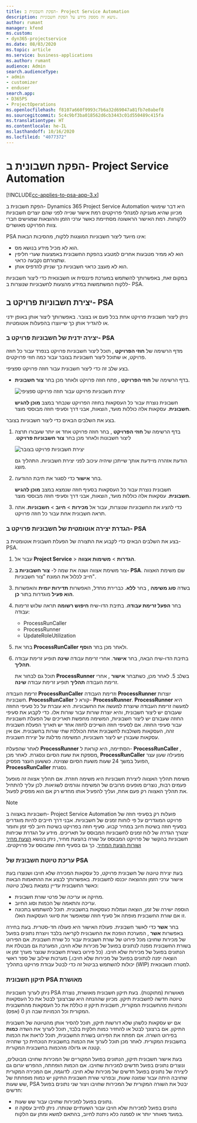 ```yaml
---
title: הפקת חשבונית ב- Project Service Automation
description: נושא זה מספק מידע על הפקת חשבוניות.
author: rumant
manager: kfend
ms.custom:
- dyn365-projectservice
ms.date: 08/03/2020
ms.topic: article
ms.service: business-applications
ms.author: rumant
audience: Admin
search.audienceType:
- admin
- customizer
- enduser
search.app:
- D365PS
- ProjectOperations
ms.openlocfilehash: f8107a660f9993c7b6a32d69047a81fb7e0abef8
ms.sourcegitcommit: 5c4c9bf3ba018562d6cb3443c01d550489c415fa
ms.translationtype: HT
ms.contentlocale: he-IL
ms.lasthandoff: 10/16/2020
ms.locfileid: "4077372"
---
```

# <a name="invoicing-in-project-service-automation"></a>הפקת חשבונית ב- Project Service Automation

[!INCLUDE[cc-applies-to-psa-app-3.x](../includes/cc-applies-to-psa-app-3x.md)]

הפקת חשבונית ב- Dynamics 365 Project Service Automation היא דבר שימושי מכיוון שהיא מעניקה למנהלי פרויקטים רמת אישור שנייה לפני שהם יוצרים חשבוניות ללקוחות. רמת האישור הראשונה מסתיימת כאשר ערכי הזמן וההוצאות שמגישים חברי צוות הפרויקט מאושרים.

PSA אינו מיועד ליצור חשבוניות המוצגות ללקוח, מהסיבות הבאות:

- הוא לא מכיל מידע בנושא מס.
- הוא לא ממיר מטבעות אחרים למטבע בהפקת החשבונית באמצעות שערי חליפין שתצורתם נקבעה כראוי.
- הוא לא מעצב כראוי חשבוניות כך שניתן להדפיס אותן.

במקום זאת, באפשרותך להשתמש במערכת פיננסית או חשבונאית כדי ליצור חשבוניות ללקוח המשתמשות במידע מהצעות לחשבוניות שנוצרות ב- PSA.

## <a name="creating-project-invoices-in-psa"></a>יצירת חשבוניות פרויקט ב- PSA

ניתן ליצור חשבונית פרויקט אחת בכל פעם או בצובר. באפשרותך ליצור אותן באופן ידני או להגדיר אותן כך שייווצרו בהפעלות אוטומטיות.

### <a name="manually-create-project-invoices-in-psa"></a>יצירה ידנית של חשבוניות פרויקט ב- PSA

מדף הרשימה של **חוזי הפרויקט‬** , תוכל ליצור חשבוניות פרויקט בנפרד עבור כל חוזה פרויקט, או שתוכל ליצור חשבוניות בצובר עבור כמה חוזי פרויקטים.

בצע שלב זה כדי ליצור חשבונית עבור חוזה פרויקט ספציפי.

- בדף הרשימה של **חוזי הפרויקט** , פתח חוזה פרויקט ולאחר מכן בחר **צור חשבונית**.

    ![יצירת חשבוניות פרויקט עבור חוזה פרויקט ספציפי](media/CreateProjectInvoicesOneByOne.png)

    חשבונית נוצרת עבור כל העסקאות בחוזה הפרויקט שנבחר במצב **מוכן להגיש חשבונית‬**. עסקאות אלה כוללות מועד, הוצאות, אבני דרך וסעיפי חוזה מבוססי מוצר.

בצע את השלבים הבאים כדי ליצור חשבוניות בצובר.

1. בדף הרשימה של **חוזי הפרויקט** , בחר חוזה פרויקט אחד או יותר שעבורו תרצה ליצור חשבונות ולאחר מכן בחר **‏‫צור חשבוניות פרויקט**.

    ![יצירת חשבוניות פרויקט בצובר](media/CreateProjectInvoicesBulk.png)

    הודעת אזהרה מיידעת אותך שייתכן שיהיה עיכוב לפני יצירת חשבוניות. התהליך גם מוצג.

2. בחר **אישור** כדי לסגור את תיבת ההודעה.

    חשבונית נוצרת עבור כל העסקאות בסעיף חוזה שנמצא במצב **מוכן להגיש חשבונית‬**. עסקאות אלה כוללות מועד, הוצאות, אבני דרך וסעיפי חוזה מבוססי מוצר.

3. כדי להציג את החשבוניות שנוצרות, עבור אל **מכירות** \> **חיוב** \> **חשבוניות**. אתה תראה חשבונית אחת עבור כל חוזה פרויקט.

### <a name="set-up-automated-creation-of-project-invoices-in-psa"></a>הגדרת יצירה אוטומטית של חשבוניות פרויקט ב- PSA

בצע את השלבים הבאים כדי לקבוע את התצורה של הפעלת חשבונית אוטומטית ב- PSA.

1. עבור אל **Project Service** \> **הגדרות** \> **משימות אצווה**.
2. צור משימת אצווה ושנה את שמה ל- **צור חשבוניות ב- PSA**. שם משימת האצווה חייב לכלול את המונח "צור חשבוניות".
3. בשדה **סוג משימה** , בחר **ללא**. כברירת מחדל, האפשרות **תדירות יומית** והאפשרות **הוא פעיל** מוגדרות בתור **כן**.
4. בחר **הפעל זרימת עבודה**. בתיבת הדו-שיח **חיפוש רשומה** תראה שלוש זרימות עבודה:

    - ProcessRunCaller
    - ProcessRunner
    - UpdateRoleUtilization

5. בחר את **ProcessRunCaller** ולאחר מכן בחר **הוסף**.
6. בתיבת הדו-שיח הבאה, בחר **אישור**. אחרי זרימת עבודה **שינה** תופיע זרימת עבודה **תהליך**.

    תוכל גם לבחור את **ProcessRunner** בשלב 5. לאחר מכן, כשתבחר **אישור** , אחרי זרימת העבודה **תהליך** תופיע זרימת עבודה **שינה**.

זרימת העבודה **ProcessRunCaller** וזרימת העבודה **ProcessRunner** יוצרות חשבוניות. **ProcessRunCaller** קורא ל- **ProcessRunner**. **ProcessRunner** היא למעשה זרימת העבודה שיוצרת למעשה את החשבוניות. היא עוברת על כל סעיפי החוזה שעבורם יש ליצור חשבונית, והיא יוצרת שורות עבור שורות אלו. כדי לקבוע את סעיפי החוזה שעבורם יש ליצור חשבוניות, המשימה מחפשת תאריכים של הפעלת חשבוניות עבור סעיפי החוזה. אם לסעיפי חוזה השייכים לחוזה אחד יש תאריך הפעלת חשבונית זהה, העסקאות משולבות לחשבונית אחת הכוללת שתי שורות בחשבונית. אם אין עסקאות שעבורן יש ליצור חשבוניות, המשימה מדלגת על יצירת חשבונית.

לאחר שהפעלת **ProcessRunner** הסתיימה, היא קוראת ל- **ProcessRunCaller** , מספקת את שעת הסיום ונסגרת. לאחר מכן, **ProcessRunCaller** מפעילה שעון עצר הפועל במשך 24 שעות משעת הסיום שצוינה. כששעון העצר מפסיק, **ProcessRunCaller** נסגרת.

משימת תהליך האצווה ליצירת חשבוניות היא משימה חוזרת. אם תהליך אצווה זה מופעל פעמים רבות, נוצרים מופעים מרובים של המשימה וגורמים לשגיאות. לכן עליך להתחיל את תהליך האצווה רק פעם אחת, ועליך להפעיל אותו מחדש רק אם הוא מפסיק לפעול.

> [!NOTE]
> חשבוניות באצווה ב- Project Service Automation פועלות רק בסעיפי חוזה של פרויקט המוגדרים על פי לוחות זמנים של חשבוניות. אבני דרך חייבים להיות מוגדרים בסעיף חוזה בשיטת חיוב במחיר קבוע. סעיף חוזה בפרויקט בשיטת חיוב לפי זמן וחומר יצטרך הגדרה של לוח זמנים לחשבוניות המבוסס על תאריכים. מידע על הגדרת שכיחות חשבוניות בהקשר של פרויקט המבוסס על שורה בהצעת מחיר, ניתן בנושא [הצעת מחיר ו‏‫שורות הצעת המחיר](basic-quote-lines.md#invoice-schedule). כך גם בסעיף חוזה שמבוסס על פרויקטים.      
 
### <a name="edit-a-draft-psa-invoice"></a>עריכת טיוטת חשבונית של PSA

בעת יצירת טיוטה של חשבונית פרויקט, כל עסקאות המכירה שלא חויבו ושנוצרו בעת אישור ערכי הזמן וההוצאה יוכנסו לחשבונית. באפשרותך לבצע את ההתאמות הבאות כאשר החשבונית עדיין נמצאת בשלב טיוטה:

- מחיקה או עריכה של פרטי שורת חשבונית.
- עריכה והתאמה של הכמות וסוג החיוב.
- הוספה ישירה של זמן, הוצאה ועמלות כעסקאות בחשבונית. תוכל להשתמש בתכונה זו אם שורת החשבונית מופתה אל סעיף חוזה שמאפשר את סיווגי העסקאות האלו.

בחר **אשר** כדי לאשר חשבונית. פעולת האישור היא פעולה חד-סטרית. בעת בחירה באפשרות **אשר** , המערכת הופכת את החשבונית לקריאה בלבד ויוצרת נתונים בפועל של מכירות שחויבו מכל פירוט של שורת חשבונית עבור כל שורת חשבונית. אם הפירוט בשורת החשבונית מפנה לנתונים בפועל של מכירות שלא חויבו, המערכת גם מבטלת את הנתונים בפועל של מכירות שלא חויבו. (כל פירוט בשורת חשבונית שנוצר מערך זמן או הוצאה יפנה לנתונים בפועל של מכירות שלא חויבו.) מערכות שילוב של ספר ראשי יכולות להשתמש בביטול זה כדי לבטל עבודת פרויקט בתהליך (WIP) למטרה חשבונאית.

### <a name="correct-a-confirmed-psa-invoice"></a>תיקון חשבונית PSA מאושרת

ניתן לערוך חשבוניות PSA מאושרות (מתוקנות). בעת תיקון חשבונית מאושרת, נוצרת טיוטה חדשה לחשבונית תיקון. מכיוון שההנחה היא שברצונך לבטל את כל העסקאות והכמויות מהחשבונית המקורית, חשבונית תיקון זו כוללת את כל העסקאות מהחשבונית המקורית וכל הכמויות שבה הן 0 (אפס).

אם יש עסקאות כלשהן שלא דורשות תיקון, תוכל להסיר אותן מהטיוטה של חשבונית התיקון. אם ברצונך לבטל או להחזיר כמות חלקית בלבד, תוכל לערוך את השדה **כמות** בפירוט השורה. אם תפתח את הפירוט בשורת החשבונית, תוכל לראות את הכמות בחשבונית המקורית. לאחר מכן תוכל לערוך את הכמות בחשבונית הנוכחית כך שתהיה קטנה או גדולה מהכמות בחשבונית המקורית.

בעת אישור חשבונית תיקון, הנתונים בפועל המקוריים של המכירות שחויבו מבוטלים, ונוצרים נתונים בפועל חדשים למכירות שחויבו. אם הכמות הופחתה, ההפרש יגרום גם ליצירה של נתונים בפועל חדשים של מכירות שלא חויבו. לדוגמה, אם המכירה המקורית שחויבה היתה עבור שמונה שעות, ובפרטי שורת חשבונית התיקון יש כמות מופחתת של שש שעות, PSA יבטל את השורה המקורית של המכירות שחויבו ויצור שני נתונים בפועל חדשים:

- נתונים בפועל למכירות שחויבו עבור שש שעות.
- נתונים בפועל למכירות שלא חויבו עבור השעתיים שנותרו. ניתן לחייב עסקה זו במועד מאוחר יותר או לסמנה כלא ניתנת לחיוב, בהתאם למשא ומתן עם הלקוח.
